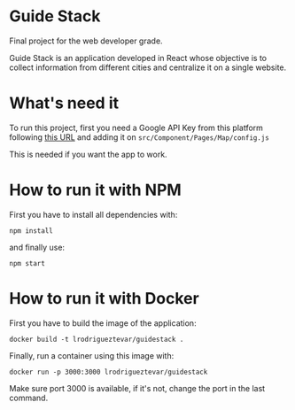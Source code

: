 # Guide Stack
Final project for the web developer grade.

Guide Stack is an application developed in React whose objective is to collect information from different cities and centralize it on a single website.

# What's need it
To run this project, first you need a Google API Key from this platform following [this URL](https://console.cloud.google.com/apis/credentials?hl=es-419&authuser=1&angularJsUrl=%2Fprojectselector%2Fapis%2Fcredentials%3Fhl%3Des-419%26supportedpurview%3Dproject%26authuser%3D1&project=guidestack&folder=&organizationId=&supportedpurview=project)
and adding it on ``` src/Component/Pages/Map/config.js ```

This is needed if you want the app to work.

# How to run it with NPM
First you have to install all dependencies with:
```
npm install
```
and finally use:
```
npm start
```

# How to run it with Docker
First you have to build the image of the application:
```
docker build -t lrodrigueztevar/guidestack .
```
Finally, run a container using this image with:
```
docker run -p 3000:3000 lrodrigueztevar/guidestack
```
Make sure port 3000 is available, if it's not, change the port in the last command.
